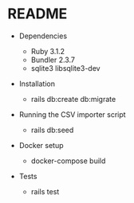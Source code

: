 # README

* Dependencies
    - Ruby 3.1.2
    - Bundler 2.3.7
    - sqlite3 libsqlite3-dev

* Installation
    - rails db:create db:migrate

* Running the CSV importer script
    - rails db:seed

* Docker setup
    - docker-compose build

* Tests
    - rails test
